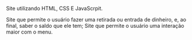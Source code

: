 Site utilizando HTML, CSS E JavaScrpit.

Site que permite o usuário fazer uma retirada ou entrada de dinheiro, e, ao final, saber o saldo que ele tem;
Site que permite o usuário uma interação maior com o menu.
